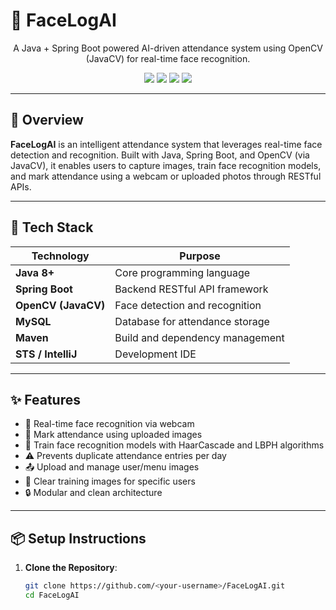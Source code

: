 # 🤖 FaceLogAI

<p align="center">
  A Java + Spring Boot powered AI-driven attendance system using OpenCV (JavaCV) for real-time face recognition.
</p>

<p align="center">
  <img src="https://img.shields.io/badge/Build-Success-brightgreen" />
  <img src="https://img.shields.io/badge/SpringBoot-3.x-blue" />
  <img src="https://img.shields.io/badge/OpenCV-JavaCV-orange" />
  <img src="https://img.shields.io/badge/License-MIT-green" />
</p>

---

## 🧠 Overview

**FaceLogAI** is an intelligent attendance system that leverages real-time face detection and recognition. Built with Java, Spring Boot, and OpenCV (via JavaCV), it enables users to capture images, train face recognition models, and mark attendance using a webcam or uploaded photos through RESTful APIs.

---

## 🚀 Tech Stack

| Technology       | Purpose                             |
|------------------|-------------------------------------|
| **Java 8+**      | Core programming language           |
| **Spring Boot**  | Backend RESTful API framework       |
| **OpenCV (JavaCV)** | Face detection and recognition    |
| **MySQL**        | Database for attendance storage     |
| **Maven**        | Build and dependency management     |
| **STS / IntelliJ** | Development IDE                   |

---

## ✨ Features

- 🎥 Real-time face recognition via webcam
- 📸 Mark attendance using uploaded images
- 🧠 Train face recognition models with HaarCascade and LBPH algorithms
- ⚠️ Prevents duplicate attendance entries per day
- 📤 Upload and manage user/menu images
- 📂 Clear training images for specific users
- 🔒 Modular and clean architecture

---

## 📦 Setup Instructions

1. **Clone the Repository**:
   ```bash
   git clone https://github.com/<your-username>/FaceLogAI.git
   cd FaceLogAI
